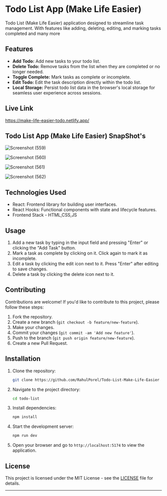 # Todo List App (Make Life Easier)

Todo List (Make Life Easier) application designed to streamline task management. With features like adding, deleting, editing, and marking tasks completed and many more

## Features

- **Add Todo:** Add new tasks to your todo list.
- **Delete Todo:** Remove tasks from the list when they are completed or no longer needed.
- **Toggle Complete:** Mark tasks as complete or incomplete.
- **Edit Todo:** Edit the task description directly within the todo list.
- **Local Storage:** Persist todo list data in the browser's local storage for seamless user experience across sessions.

## Live Link

https://make-life-easier-todo.netlify.app/

## Todo List App (Make Life Easier) SnapShot's

![Screenshot (559)](https://github.com/RahulPorel/Todo-List-Make-Life-Easier/assets/98636266/d4f5ce19-af8d-4a5c-8eaf-d23b47fd44ae)

![Screenshot (560)](https://github.com/RahulPorel/Todo-List-Make-Life-Easier/assets/98636266/d6f713af-be54-4a4a-ac10-7aae995a379a)

![Screenshot (561)](https://github.com/RahulPorel/Todo-List-Make-Life-Easier/assets/98636266/5f25c034-91a1-459e-ac96-5fa9fe5229d4)

![Screenshot (562)](https://github.com/RahulPorel/Todo-List-Make-Life-Easier/assets/98636266/534af0ae-ca00-4aed-97e6-60dbaaa8e1ea)

## Technologies Used

- React: Frontend library for building user interfaces.
- React Hooks: Functional components with state and lifecycle features.
- Frontend Stack - HTML,CSS,JS

## Usage

1. Add a new task by typing in the input field and pressing "Enter" or clicking the "Add Task" button.
2. Mark a task as complete by clicking on it. Click again to mark it as incomplete.
3. Edit a task by clicking the edit icon next to it. Press "Enter" after editing to save changes.
4. Delete a task by clicking the delete icon next to it.

## Contributing

Contributions are welcome! If you'd like to contribute to this project, please follow these steps:

1. Fork the repository.
2. Create a new branch (`git checkout -b feature/new-feature`).
3. Make your changes.
4. Commit your changes (`git commit -am 'Add new feature'`).
5. Push to the branch (`git push origin feature/new-feature`).
6. Create a new Pull Request.

## Installation

1. Clone the repository:

   ```bash
   git clone https://github.com/RahulPorel/Todo-List-Make-Life-Easier
   ```

2. Navigate to the project directory:

   ```bash
   cd todo-list
   ```

3. Install dependencies:

   ```bash
   npm install
   ```

4. Start the development server:

   ```bash
   npm run dev
   ```

5. Open your browser and go to `http://localhost:5174` to view the application.

## License

This project is licensed under the MIT License - see the [LICENSE](LICENSE) file for details.

---
